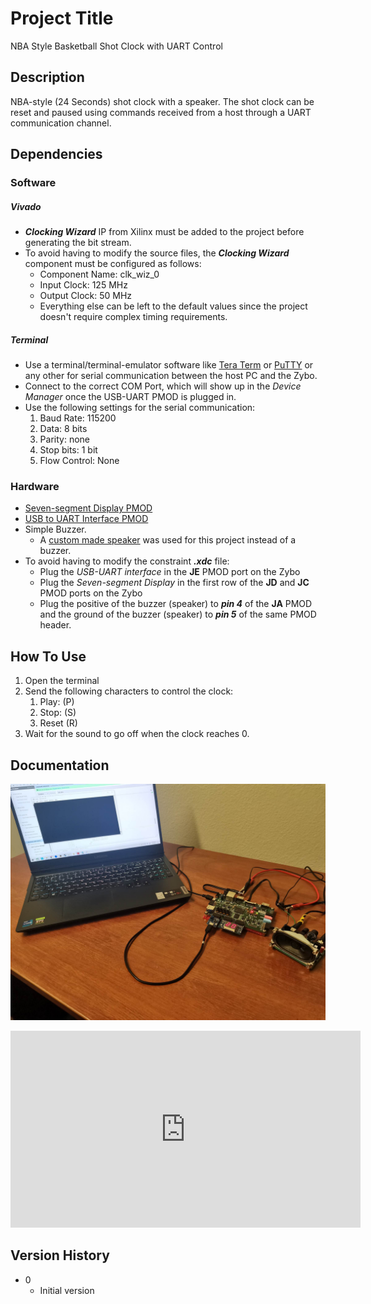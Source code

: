 # Project Title

NBA Style Basketball Shot Clock with UART Control 

## Description

NBA-style (24 Seconds) shot clock with a speaker. The shot clock can be reset and paused using commands received from a host through a UART communication channel.


## Dependencies

### Software

##### Vivado

* ***Clocking Wizard*** IP from Xilinx must be added to the project before generating the bit stream.
* To avoid having to modify the source files, the ***Clocking Wizard*** component must be configured as follows:
	* Component Name: clk_wiz_0
	* Input Clock: 125 MHz
	* Output Clock: 50 MHz
	* Everything else can be left to the default values since the project doesn't require complex timing requirements.


##### Terminal

* Use a terminal/terminal-emulator software like [Tera Term](https://ttssh2.osdn.jp/index.html.en) or [PuTTY](https://www.putty.org/) or any other for serial communication between the host PC and the Zybo.
* Connect to the correct COM Port, which will show up in the *Device Manager* once the USB-UART PMOD is plugged in.
* Use the following settings for the serial communication:
	1. Baud Rate: 115200
	2. Data: 8 bits
	3. Parity: none
	4. Stop bits: 1 bit
	5. Flow Control: None


### Hardware

* [Seven-segment Display PMOD](https://digilent.com/shop/pmod-ssd-seven-segment-display/)
* [USB to UART Interface PMOD](https://digilent.com/shop/pmod-usbuart-usb-to-uart-interface/)
* Simple Buzzer.
	* A [custom made speaker](https://github.com/AbdullahHendy/Speaker-PCB) was used for this project instead of a buzzer.
* To avoid having to modify the constraint ***.xdc*** file:
	* Plug the *USB-UART interface* in the **JE** PMOD port on the Zybo
	* Plug the *Seven-segment Display* in the first row of the **JD** and **JC** PMOD ports on the Zybo
	* Plug the positive of the buzzer (speaker) to ***pin 4*** of the **JA** PMOD and the ground of the buzzer (speaker) to ***pin 5*** of the same PMOD header.

## How To Use

1. Open the terminal
2. Send the following characters to control the clock:
	1. Play: (P)
	2. Stop: (S)
	3. Reset (R)
3. Wait for the sound to go off when the clock reaches 0.


## Documentation

![Setup](https://github.com/AbdullahHendy/FPGA-Projects/blob/main/Basketball%20Shot%20Clock%20with%20UART%20Controls/media/setup.jpg?raw=true)

<iframe width="560" height="315" src="https://www.youtube.com/embed/Xvc3fC9iti8?si=hOCni7W1798C6OOz" title="YouTube video player" frameborder="0" allow="accelerometer; autoplay; clipboard-write; encrypted-media; gyroscope; picture-in-picture; web-share" allowfullscreen></iframe>




## Version History

* 0
    * Initial version
